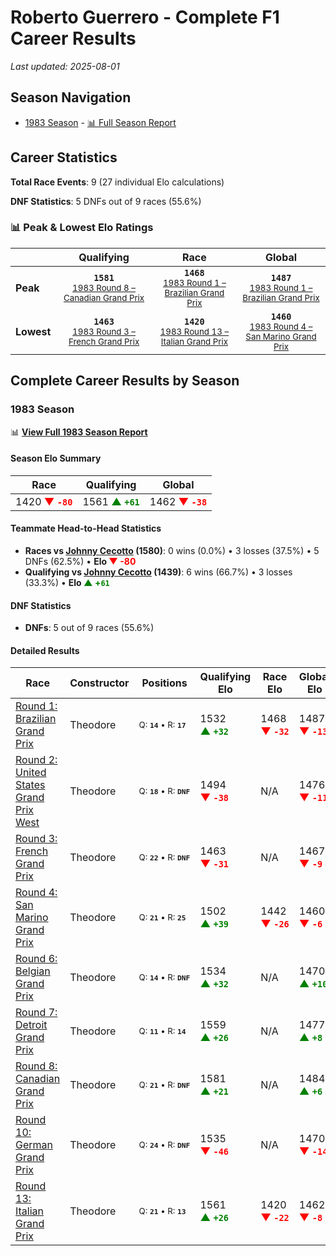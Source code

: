 # Roberto Guerrero - Complete F1 Career Results

*Last updated: 2025-08-01*

## Season Navigation

- [1983 Season](#1983-season) - [📊 Full Season Report](../seasons/1983-season-report)

## Career Statistics

**Total Race Events**: 9 (27 individual Elo calculations)

**DNF Statistics**: 5 DNFs out of 9 races (55.6%)

### 📊 Peak & Lowest Elo Ratings

| &nbsp; | Qualifying | Race | Global |
|-------|------------|------|--------|
| **Peak** | <center>**`1581`**<br/><small>[1983 Round 8 – Canadian Grand Prix](../seasons/1983-season-report#round-8-canadian-grand-prix)</small></center> | <center>**`1468`**<br/><small>[1983 Round 1 – Brazilian Grand Prix](../seasons/1983-season-report#round-1-brazilian-grand-prix)</small></center> | <center>**`1487`**<br/><small>[1983 Round 1 – Brazilian Grand Prix](../seasons/1983-season-report#round-1-brazilian-grand-prix)</small></center> |
| **Lowest** | <center>**`1463`**<br/><small>[1983 Round 3 – French Grand Prix](../seasons/1983-season-report#round-3-french-grand-prix)</small></center> | <center>**`1420`**<br/><small>[1983 Round 13 – Italian Grand Prix](../seasons/1983-season-report#round-13-italian-grand-prix)</small></center> | <center>**`1460`**<br/><small>[1983 Round 4 – San Marino Grand Prix](../seasons/1983-season-report#round-4-san-marino-grand-prix)</small></center> |


## Complete Career Results by Season

### 1983 Season

📊 **[View Full 1983 Season Report](../seasons/1983-season-report)**

#### Season Elo Summary

| Race | Qualifying | Global |
|------|------------|--------|
| 1420 **<span style="color: red;">▼&nbsp;`-80`</span>** | 1561 **<span style="color: green;">▲&nbsp;`+61`</span>** | 1462 **<span style="color: red;">▼&nbsp;`-38`</span>** |

#### Teammate Head-to-Head Statistics

- **Races vs [Johnny Cecotto](johnny-cecotto) (1580)**: 0 wins (0.0%) • 3 losses (37.5%) • 5 DNFs (62.5%) • **Elo <span style="color: red;">▼&nbsp;-80</span>**
- **Qualifying vs [Johnny Cecotto](johnny-cecotto) (1439)**: 6 wins (66.7%) • 3 losses (33.3%) • **Elo <span style="color: green;">▲&nbsp;+`61`</span>**

#### DNF Statistics

- **DNFs**: 5 out of 9 races (55.6%)

#### Detailed Results

| Race | Constructor | Positions | Qualifying Elo | Race Elo | Global Elo | Teammate |
|------|-------------|-----------|----------------|----------|------------|----------|
| [Round 1: Brazilian Grand Prix](../seasons/1983-season-report#round-1-brazilian-grand-prix) | Theodore | <small>Q:&nbsp;**`14`**&nbsp;•&nbsp;R:&nbsp;**`17`**</small> | 1532 **<span style="color: green;">▲&nbsp;`+32`</span>** | 1468 **<span style="color: red;">▼&nbsp;`-32`</span>** | 1487 **<span style="color: red;">▼&nbsp;`-13`</span>** | [Johnny Cecotto](johnny-cecotto)<br/><small>Q:&nbsp;**`19`**&nbsp;•&nbsp;R:&nbsp;**`12`**</small> |
| [Round 2: United States Grand Prix West](../seasons/1983-season-report#round-2-united-states-grand-prix-west) | Theodore | <small>Q:&nbsp;**`18`**&nbsp;•&nbsp;R:&nbsp;**`DNF`**</small> | 1494 **<span style="color: red;">▼&nbsp;`-38`</span>** | N/A | 1476 **<span style="color: red;">▼&nbsp;`-11`</span>** | [Johnny Cecotto](johnny-cecotto)<br/><small>Q:&nbsp;**`17`**&nbsp;•&nbsp;R:&nbsp;**`6`**</small> |
| [Round 3: French Grand Prix](../seasons/1983-season-report#round-3-french-grand-prix) | Theodore | <small>Q:&nbsp;**`22`**&nbsp;•&nbsp;R:&nbsp;**`DNF`**</small> | 1463 **<span style="color: red;">▼&nbsp;`-31`</span>** | N/A | 1467 **<span style="color: red;">▼&nbsp;`-9`</span>** | [Johnny Cecotto](johnny-cecotto)<br/><small>Q:&nbsp;**`17`**&nbsp;•&nbsp;R:&nbsp;**`11`**</small> |
| [Round 4: San Marino Grand Prix](../seasons/1983-season-report#round-4-san-marino-grand-prix) | Theodore | <small>Q:&nbsp;**`21`**&nbsp;•&nbsp;R:&nbsp;**`25`**</small> | 1502 **<span style="color: green;">▲&nbsp;`+39`</span>** | 1442 **<span style="color: red;">▼&nbsp;`-26`</span>** | 1460 **<span style="color: red;">▼&nbsp;`-6`</span>** | [Johnny Cecotto](johnny-cecotto)<br/><small>Q:&nbsp;**`23`**&nbsp;•&nbsp;R:&nbsp;**`23`**</small> |
| [Round 6: Belgian Grand Prix](../seasons/1983-season-report#round-6-belgian-grand-prix) | Theodore | <small>Q:&nbsp;**`14`**&nbsp;•&nbsp;R:&nbsp;**`DNF`**</small> | 1534 **<span style="color: green;">▲&nbsp;`+32`</span>** | N/A | 1470 **<span style="color: green;">▲&nbsp;`+10`</span>** | [Johnny Cecotto](johnny-cecotto)<br/><small>Q:&nbsp;**`25`**&nbsp;•&nbsp;R:&nbsp;**`10`**</small> |
| [Round 7: Detroit Grand Prix](../seasons/1983-season-report#round-7-detroit-grand-prix) | Theodore | <small>Q:&nbsp;**`11`**&nbsp;•&nbsp;R:&nbsp;**`14`**</small> | 1559 **<span style="color: green;">▲&nbsp;`+26`</span>** | N/A | 1477 **<span style="color: green;">▲&nbsp;`+8`</span>** | [Johnny Cecotto](johnny-cecotto)<br/><small>Q:&nbsp;**`26`**&nbsp;•&nbsp;R:&nbsp;**`DNF`**</small> |
| [Round 8: Canadian Grand Prix](../seasons/1983-season-report#round-8-canadian-grand-prix) | Theodore | <small>Q:&nbsp;**`21`**&nbsp;•&nbsp;R:&nbsp;**`DNF`**</small> | 1581 **<span style="color: green;">▲&nbsp;`+21`</span>** | N/A | 1484 **<span style="color: green;">▲&nbsp;`+6`</span>** | [Johnny Cecotto](johnny-cecotto)<br/><small>Q:&nbsp;**`23`**&nbsp;•&nbsp;R:&nbsp;**`DNF`**</small> |
| [Round 10: German Grand Prix](../seasons/1983-season-report#round-10-german-grand-prix) | Theodore | <small>Q:&nbsp;**`24`**&nbsp;•&nbsp;R:&nbsp;**`DNF`**</small> | 1535 **<span style="color: red;">▼&nbsp;`-46`</span>** | N/A | 1470 **<span style="color: red;">▼&nbsp;`-14`</span>** | [Johnny Cecotto](johnny-cecotto)<br/><small>Q:&nbsp;**`22`**&nbsp;•&nbsp;R:&nbsp;**`11`**</small> |
| [Round 13: Italian Grand Prix](../seasons/1983-season-report#round-13-italian-grand-prix) | Theodore | <small>Q:&nbsp;**`21`**&nbsp;•&nbsp;R:&nbsp;**`13`**</small> | 1561 **<span style="color: green;">▲&nbsp;`+26`</span>** | 1420 **<span style="color: red;">▼&nbsp;`-22`</span>** | 1462 **<span style="color: red;">▼&nbsp;`-8`</span>** | [Johnny Cecotto](johnny-cecotto)<br/><small>Q:&nbsp;**`26`**&nbsp;•&nbsp;R:&nbsp;**`12`**</small> |

